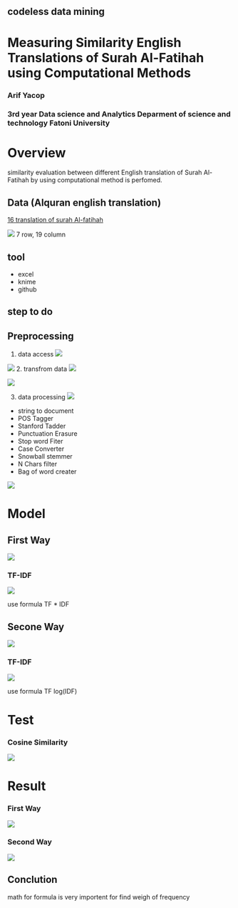 ## codeless data mining
# Measuring Similarity English Translations of Surah Al-Fatihah using Computational Methods 
### Arif Yacop 
### 3rd year Data science and Analytics Deparment of science and technology Fatoni University 


# Overview
similarity evaluation between different English translation of Surah Al-Fatihah by using computational method is perfomed. 


## Data (Alquran english translation)
[16 translation of surah Al-fatihah](/15-English-Quran-Al-Fatihah-Translation/english-quran-al-fatihah-translation.xlsx)

![](/img/data.png)
7 row, 19 column

## tool
- excel
- knime
- github

## step to do 
## Preprocessing 
1. data access
![](/img/excel%20reader.png)

![](/img/r1.png)
2. transfrom data 
![](/img/tranfrom%20data%20.png)

![](/img/r2.png)

3. data processing 
 ![](/img/text%20process.png)


 - string to document 
 - POS Tagger
 - Stanford Tadder
 - Punctuation Erasure
 - Stop word Fiter
 - Case Converter
 - Snowball stemmer
 - N Chars filter
 - Bag of word creater


![](/img/r3.png)

 # Model
 ## First Way 
 ![](/img/w1.png)
 ### TF-IDF
 ![](/img/TF-IDF.png)

 use formula TF * IDF 

 ## Secone Way 
 ![](/img/w1.png)
 ### TF-IDF
 ![](/img/TF-IDF.png)

 use formula TF log(IDF) 

 # Test

### Cosine Similarity 
 ![](/img/cosine%20.png)
 
 

 




# Result

### First Way  
![](/img/r4.png)

### Second Way
![](/img/r5.png)

## Conclution 
math for formula is very importent for find weigh of frequency